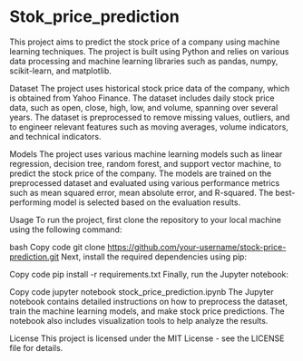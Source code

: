 # Stok_price_prediction

This project aims to predict the stock price of a company using machine learning techniques. The project is built using Python and relies on various data processing and machine learning libraries such as pandas, numpy, scikit-learn, and matplotlib.

Dataset
The project uses historical stock price data of the company, which is obtained from Yahoo Finance. The dataset includes daily stock price data, such as open, close, high, low, and volume, spanning over several years. The dataset is preprocessed to remove missing values, outliers, and to engineer relevant features such as moving averages, volume indicators, and technical indicators.

Models
The project uses various machine learning models such as linear regression, decision tree, random forest, and support vector machine, to predict the stock price of the company. The models are trained on the preprocessed dataset and evaluated using various performance metrics such as mean squared error, mean absolute error, and R-squared. The best-performing model is selected based on the evaluation results.

Usage
To run the project, first clone the repository to your local machine using the following command:

bash
Copy code
git clone https://github.com/your-username/stock-price-prediction.git
Next, install the required dependencies using pip:

Copy code
pip install -r requirements.txt
Finally, run the Jupyter notebook:

Copy code
jupyter notebook stock_price_prediction.ipynb
The Jupyter notebook contains detailed instructions on how to preprocess the dataset, train the machine learning models, and make stock price predictions. The notebook also includes visualization tools to help analyze the results.

License
This project is licensed under the MIT License - see the LICENSE file for details.
